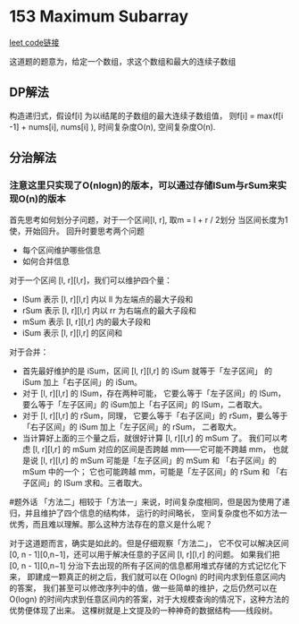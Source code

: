 # 153 Maximum Subarray
[leet code链接](https://leetcode-cn.com/problems/maximum-subarray/)

这道题的题意为，给定一个数组，求这个数组和最大的连续子数组

## DP解法

构造递归式，假设f[i] 为以i结尾的子数组的最大连续子数组值，
则f[i] = max(f[i -1] + nums[i], nums[i] ), 时间复杂度O(n), 空间复杂度O(n).

## 分治解法
### 注意这里只实现了O(nlogn)的版本，可以通过存储lSum与rSum来实现O(n)的版本
首先思考如何划分子问题，对于一个区间[l, r], 取m = l + r / 2划分
当区间长度为1使，开始回升。
回升时要思考两个问题
- 每个区间维护哪些信息
- 如何合并信息

对于一个区间 [l, r][l,r]，我们可以维护四个量：

- lSum 表示 [l, r][l,r] 内以 ll 为左端点的最大子段和
- rSum 表示 [l, r][l,r] 内以 rr 为右端点的最大子段和
- mSum 表示 [l, r][l,r] 内的最大子段和
- iSum 表示 [l, r][l,r] 的区间和

对于合并：
- 首先最好维护的是 iSum，区间 [l, r][l,r] 的 iSum 就等于「左子区间」
的 iSum 加上「右子区间」的 iSum。
- 对于 [l, r][l,r] 的 lSum，存在两种可能，
它要么等于「左子区间」的 lSum，
要么等于「左子区间」的 iSum加上「右子区间」的 lSum，二者取大。
- 对于 [l, r][l,r] 的 rSum，同理，
它要么等于「右子区间」的 rSum，要么等于「右子区间」的 iSum 加上「左子区间」的 rSum，
二者取大。
- 当计算好上面的三个量之后，就很好计算 [l, r][l,r] 的 mSum 了。
我们可以考虑 [l, r][l,r] 的 mSum 对应的区间是否跨越 mm——它可能不跨越 mm，
也就是说 [l, r][l,r] 的 mSum 可能是「左子区间」的 mSum 和 「右子区间」的 mSum 中的一个；
它也可能跨越 mm，可能是「左子区间」的 rSum 和 「右子区间」的 lSum 求和。三者取大。


#题外话
「方法二」相较于「方法一」来说，时间复杂度相同，但是因为使用了递归，并且维护了四个信息的结构体，
运行的时间略长，
空间复杂度也不如方法一优秀，而且难以理解。那么这种方法存在的意义是什么呢？

对于这道题而言，确实是如此的。但是仔细观察「方法二」，
它不仅可以解决区间 [0, n - 1][0,n−1]，还可以用于解决任意的子区间 [l, r][l,r] 的问题。
如果我们把 [0, n - 1][0,n−1] 分治下去出现的所有子区间的信息都用堆式存储的方式记忆化下来，
即建成一颗真正的树之后，我们就可以在 O(logn) 的时间内求到任意区间内的答案，
我们甚至可以修改序列中的值，做一些简单的维护，之后仍然可以在 O(logn) 
的时间内求到任意区间内的答案，对于大规模查询的情况下，这种方法的优势便体现了出来。
这棵树就是上文提及的一种神奇的数据结构——线段树。





